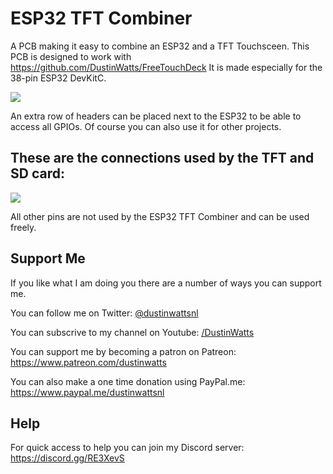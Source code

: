 # ESP32 TFT Combiner
A PCB making it easy to combine an ESP32 and a TFT Touchsceen. This PCB is designed to work with https://github.com/DustinWatts/FreeTouchDeck It is made especially for the 38-pin ESP32 DevKitC.

![](http://dustinwatts.nl/esp32_tft_combiner/esp32_tft_combiner.jpg)

An extra row of headers can be placed next to the ESP32 to be able to access all GPIOs. Of course you can also use it for other projects.

## These are the connections used by the TFT and SD card:

![](http://dustinwatts.nl/esp32_tft_combiner/tft_combiner_pins.png)

All other pins are not used by the ESP32 TFT Combiner and can be used freely.

## Support Me

If you like what I am doing you there are a number of ways you can support me. 

You can follow me on Twitter: [@dustinwattsnl](https://twitter.com/dustinwattsnl "Follow me on Twitter")

You can subscrive to my channel on Youtube: [/DustinWatts](https://www.youtube.com/dustinwatts "Subscrive to my YouTube channel")

You can support me by becoming a patron on Patreon:
https://www.patreon.com/dustinwatts

You can also make a one time donation using PayPal.me:
https://www.paypal.me/dustinwattsnl

## Help

For quick access to help you can join my Discord server: https://discord.gg/RE3XevS
